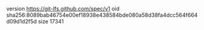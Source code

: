 version https://git-lfs.github.com/spec/v1
oid sha256:8089bab46754e00ef18938e438584bde080a58d38fa4dcc564f664d09d1d2f5d
size 17341
